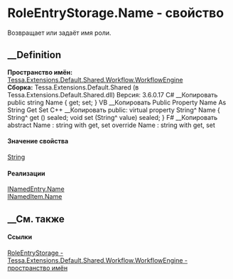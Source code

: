 # RoleEntryStorage.Name - свойство
Возвращает или задаёт имя роли.
## __Definition
 **Пространство имён:**
[Tessa.Extensions.Default.Shared.Workflow.WorkflowEngine](N_Tessa_Extensions_Default_Shared_Workflow_WorkflowEngine.htm)  
 **Сборка:** Tessa.Extensions.Default.Shared (в
Tessa.Extensions.Default.Shared.dll) Версия: 3.6.0.17
C# __Копировать
     public string Name { get; set; }
VB __Копировать
     Public Property Name As String
    	Get
    	Set
C++ __Копировать
     public:
    virtual property String^ Name {
    	String^ get () sealed;
    	void set (String^ value) sealed;
    }
F# __Копировать
     abstract Name : string with get, set
    override Name : string with get, set
#### Значение свойства
[String](https://learn.microsoft.com/dotnet/api/system.string)
#### Реализации
[INamedEntry.Name](P_Tessa_Platform_INamedEntry_Name.htm)  
[INamedItem.Name](P_Tessa_Platform_Collections_INamedItem_Name.htm)  
##  __См. также
#### Ссылки
[RoleEntryStorage -
](T_Tessa_Extensions_Default_Shared_Workflow_WorkflowEngine_RoleEntryStorage.htm)
[Tessa.Extensions.Default.Shared.Workflow.WorkflowEngine - пространство
имён](N_Tessa_Extensions_Default_Shared_Workflow_WorkflowEngine.htm)
